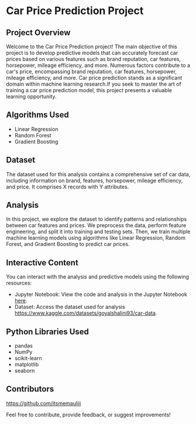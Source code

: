 # Car Price Prediction Project

## Project Overview

Welcome to the Car Price Prediction project! The main objective of this project is to develop predictive models that can accurately forecast car prices based on various features such as brand reputation, car features, horsepower, mileage efficiency, and more.
Numerous factors contribute to a car's price, encompassing brand reputation, car features, horsepower, mileage efficiency, and more. Car price prediction stands as a significant domain within machine learning
research.If you seek to master the art of training a car price prediction model, this project presents a valuable learning opportunity.

## Algorithms Used

- Linear Regression
- Random Forest
- Gradient Boosting

## Dataset

The dataset used for this analysis contains a comprehensive set of car data, including information on brand, features, horsepower, mileage efficiency, and price. It comprises X records with Y attributes.

## Analysis

In this project, we explore the dataset to identify patterns and relationships between car features and prices. We preprocess the data, perform feature engineering, and split it into training and testing sets. Then, we train multiple machine learning models using algorithms like Linear Regression, Random Forest, and Gradient Boosting to predict car prices.

## Interactive Content

You can interact with the analysis and predictive models using the following resources:

- Jupyter Notebook: View the code and analysis in the Jupyter Notebook [here](link-to-notebook).
- Dataset: Access the dataset used for analysis https://www.kaggle.com/datasets/goyalshalini93/car-data.

## Python Libraries Used

- pandas
- NumPy
- scikit-learn
- matplotlib
- seaborn

## Contributors

https://github.com/itsmemauliii

Feel free to contribute, provide feedback, or suggest improvements!
